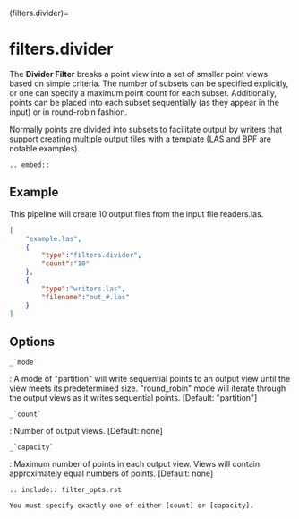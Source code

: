 (filters.divider)=

# filters.divider

The **Divider Filter** breaks a point view into a set of smaller point views
based on simple criteria.  The number of subsets can be specified explicitly,
or one can specify a maximum point count for each subset.  Additionally,
points can be placed into each subset sequentially (as they appear in the
input) or in round-robin fashion.

Normally points are divided into subsets to facilitate output by writers
that support creating multiple output files with a template (LAS and BPF
are notable examples).

```{eval-rst}
.. embed::
```

## Example

This pipeline will create 10 output files from the input file readers.las.

```json
[
    "example.las",
    {
        "type":"filters.divider",
        "count":"10"
    },
    {
        "type":"writers.las",
        "filename":"out_#.las"
    }
]
```

## Options

`` _`mode` ``

: A mode of "partition" will write sequential points to an output view until
  the view meets its predetermined size. "round_robin" mode will iterate
  through the output views as it writes sequential points.
  \[Default: "partition"\]

`` _`count` ``

: Number of output views.  \[Default: none\]

`` _`capacity` ``

: Maximum number of points in each output view.  Views will contain
  approximately equal numbers of points.  \[Default: none\]

```{eval-rst}
.. include:: filter_opts.rst
```

```{warning}
You must specify exactly one of either [count] or [capacity].
```

